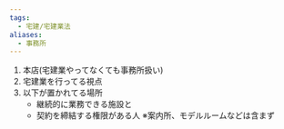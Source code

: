 ```yaml
---
tags:
  - 宅建/宅建業法
aliases:
  - 事務所
---
```

1. 本店(宅建業やってなくても事務所扱い)
2. 宅建業を行ってる視点
3. 以下が置かれてる場所
	* 継続的に業務できる施設と
	* 契約を締結する権限がある人
※案内所、モデルルームなどは含まず